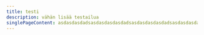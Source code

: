 ```yaml
---
title: testi
description: vähän lisää testailua
singlePageContent: asdasdasdadsasdasdasdasdadsasdasdasdasdadsasdasdasdasdadsasdasdasdasdadsasdasdasdasdadsasdasdasdasdadsasdasdasdasdadsasdasdasdasdadsasdasdasdasdadsasdasdasdasdadsasdasdasdasdadsasdasdasdasdadsasdasdasdasdadsasdasdasdasdadsasdasdasdasdadsasdasdasdasdadsasdasdasdasdadsasdasdasdasdadsasdasdasdasdadsasdasdasdasdadsasd
---
```

